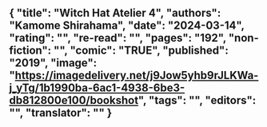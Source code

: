 {
 "title": "Witch Hat Atelier 4",
 "authors": "Kamome Shirahama",
 "date": "2024-03-14",
 "rating": "",
 "re-read": "",
 "pages": "192",
 "non-fiction": "",
 "comic": "TRUE",
 "published": "2019",
 "image": "https://imagedelivery.net/j9Jow5yhb9rJLKWa-j_yTg/1b1990ba-6ac1-4938-6be3-db812800e100/bookshot",
 "tags": "",
 "editors": "",
 "translator": ""
}
---

